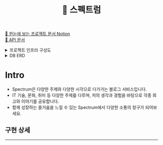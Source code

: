 <h1 align="middle">🌈 스펙트럼</h1>
<br/>

[📜 한눈에 보는 프로젝트 문서 Notion](https://meenzino.notion.site/Spectrum-7d3b3be6f54247809a3ba7a4325afe39)
<br/>
[📑 API 문서](https://minzino.github.io/spectrum/src/main/resources/static/docs/index.html)

<details>
<summary>프로젝트 인프라 구성도</summary>
<div markdown="1">

![](https://meenzino.notion.site/image/https%3A%2F%2Fs3-us-west-2.amazonaws.com%2Fsecure.notion-static.com%2F85387fcd-4cea-47e9-bfa6-661795c5f727%2FDraw.jpeg?table=block&id=bd624f0d-863e-44d4-9f8b-4060c945aa8b&spaceId=9d32437f-ad77-480c-94b0-229d3642279b&width=2000&userId=&cache=v2)
</div>
</details>

<details>
<summary>DB ERD</summary>
<div markdown="1">

![](https://meenzino.notion.site/image/https%3A%2F%2Fs3-us-west-2.amazonaws.com%2Fsecure.notion-static.com%2F20c9487e-d688-40a7-87e3-8d1c5781be3a%2FUntitled.png?table=block&id=500a019b-ea77-477b-bfcc-9ef63d787edb&spaceId=9d32437f-ad77-480c-94b0-229d3642279b&width=1490&userId=&cache=v2)
</div>
</details>

# Intro
- Spectrum은 다양한 주제와 다양한 시각으로 다가가는 블로그 서비스입니다.
- IT 기술, 문화, 취미 등 다양한 주제를 다루며, 저의 생각과 경험을 바탕으로 각종 회고와 이야기를 공유합니다.
- 함께 성장하는 즐거움을 느낄 수 있는 Spectrum에서 다양한 소통의 창구가 되어보세요.

## 구현 상세

---
